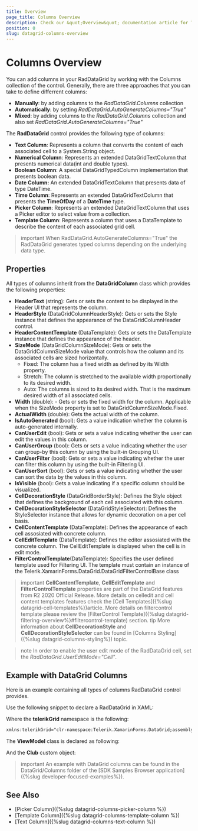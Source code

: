 ```yaml
---
title: Overview
page_title: Columns Overview
description: Check our &quot;Overview&quot; documentation article for Telerik DataGrid for Xamarin control.
position: 0
slug: datagrid-columns-overview
---
```


# Columns Overview #

You can add columns in your RadDataGrid by working with the Columns collection of the control. Generally, there are three approaches that you can take to define differrent columns:

* **Manually**: by adding columns to the *RadDataGrid.Columns* collection
* **Automatically**: by setting *RadDataGrid.AutoGenerateColumns="True"*
* **Mixed**: by adding columns to the *RadDataGrid.Columns* collection and also set *RadDataGrid.AutoGenerateColumns="True"*

The **RadDataGrid** control provides the following type of columns:

* **Text Column**: Represents a column that converts the content of each associated cell to a System.String object.
* **Numerical Column**: Represents an extended DataGridTextColumn that presents numerical data(int and double types).
* **Boolean Column**: A special DataGridTypedColumn implementation that presents boolean data. 
* **Date Column:** An extended DataGridTextColumn that presents data of type DateTime. 
* **Time Column**: Represents an extended DataGridTextColumn that presents the **TimeOfDay** of a **DateTime** type. 
* **Picker Column**: Represents an extended DataGridTextColumn that uses a Picker editor to select value from a collection.
* **Template Column**: Represents a column that uses a DataTemplate to describe the content of each associated grid cell.

>important When RadDataGrid.AutoGenerateColumns="True" the RadDataGrid generates typed columns depending on the underlying data type.

## Properties

All types of columns inherit from the **DataGridColumn** class which provides the following properties:

* **HeaderText** (string): Gets or sets the content to be displayed in the Header UI that represents the column.
* **HeaderStyle** (DataGridColumnHeaderStyle): Gets or sets the Style instance that defines the appearance of the DataGridColumnHeader control.
* **HeaderContentTemplate** (DataTemplate): Gets or sets the DataTemplate instance that defines the appearance of the header.
* **SizeMode** (DataGridColumnSizeMode): Gets or sets the DataGridColumnSizeMode value that controls how the column and its associated cells are sized horizontally.
  * Fixed: The column has a fixed width as defined by its Width property.
  * Stretch: The column is stretched to the available width proportionally to its desired width.
  * Auto: The columns is sized to its desired width. That is the maximum desired width of all associated cells.
* **Width** (double): - Gets or sets the fixed width for the column. Applicable when the SizeMode property is set to DataGridColumnSizeMode.Fixed.
* **ActualWidth** (double): Gets the actual width of the column.
* **IsAutoGenerated** (bool): Gets a value indication whether the column is auto-generated internally.
* **CanUserEdit** (bool): Gets or sets a value indicating whether the user can edit the values in this column.
* **CanUserGroup** (bool): Gets or sets a value indicating whether the user can group-by this column by using the built-in Grouping UI.
* **CanUserFilter** (bool): Gets or sets a value indicating whether the user can filter this column by using the built-in Filtering UI.
* **CanUserSort** (bool): Gets or sets a value indicating whether the user can sort the data by the values in this column.
* **IsVisible** (bool): Gets a value indicating if a specific column should be visualized.
* **CellDecorationStyle** (DataGridBorderStyle): Defines the Style object that defines the background of each cell associated with this column.
* **CellDecorationStyleSelector** (DataGridStyleSelector): Defines the StyleSelector instance that allows for dynamic decoration on a per cell basis.
* **CellContentTemplate** (DataTemplate): Defines the appearance of each cell assosiated with concrete column.
* **CellEditTemplate** (DataTemplate): Defines the editor assosiated with the concrete column. The CellEditTemplate is displayed when the cell is in edit mode.
* **FilterControlTemplate**(DataTemplate): Specifies the user defined template used for Filtering UI. The template must contain an instance of the Telerik.XamarinForms.DataGrid.DataGridFilterControlBase class

>important **CellContentTemplate**, **CellEditTemplate** and **FilterControlTemplate** properties are part of the DataGrid features from R2 2020 Official Release. More details on celledit and cell content templates features check the [Cell Templates]({%slug datagrid-cell-templates%})article. More details on filtercontrol template please review the [FilterControl Template]({%slug datagrid-filtering-overview%}#filtercontrol-template) section.
>tip More information about **CellDecorationStyle** and  **CellDecorationStyleSelector** can be found in [Columns Styling]({%slug datagrid-columns-styling%}) topic.

>note In order to enable the user edit mode of the RadDataGrid cell, set the *RadDataGrid.UserEditMode="Cell"*.

## Example with DataGrid Columns

Here is an example containing all types of columns RadDataGrid control provides.

Use the following snippet to declare a RadDataGrid in XAML: 
<snippet id='datagrid-columns-xaml'/>

Where the **telerikGrid** namespace is the following:

```xml
xmlns:telerikGrid="clr-namespace:Telerik.XamarinForms.DataGrid;assembly=Telerik.XamarinForms.DataGrid"
```

The **ViewModel** class is declared as following:

<snippet id='datagrid-columns-viewmodel'/>
	
And the **Club** custom object:

<snippet id='datagrid-columns-data'/>

>important An example with DataGrid columns can be found in the DataGrid/Columns folder of the [SDK Samples Browser application]({%slug developer-focused-examples%}).

## See Also

- [Picker Column]({%slug datagrid-columns-picker-column %})
- [Template Column]({%slug datagrid-columns-template-column %})
- [Text Column]({%slug datagrid-columns-text-column %})
